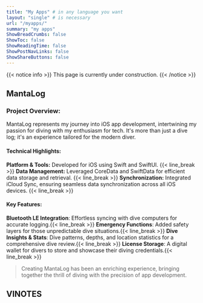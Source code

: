 ```yaml
---
title: "My Apps" # in any language you want
layout: "single" # is necessary
url: "/myapps/"
summary: "my apps"
ShowBreadCrumbs: false
ShowToc: false
ShowReadingTime: false
ShowPostNavLinks: false
ShowShareButtons: false
---
```


{{< notice info >}}
This page is currently under construction.
{{< /notice >}}

## MantaLog

### Project Overview:
MantaLog represents my journey into iOS app development, intertwining my passion for diving with my enthusiasm for tech. It's more than just a dive log; it's an experience tailored for the modern diver.

#### Technical Highlights:
**Platform & Tools:** Developed for iOS using Swift and SwiftUI. {{< line_break >}}
**Data Management:** Leveraged CoreData and SwiftData for efficient data storage and retrieval. {{< line_break >}}
**Synchronization:** Integrated iCloud Sync, ensuring seamless data synchronization across all iOS devices. {{< line_break >}}

#### Key Features:
**Bluetooth LE Integration**: Effortless syncing with dive computers for accurate logging.{{< line_break >}}
**Emergency Functions**: Added safety layers for those unpredictable dive situations.{{< line_break >}}
**Dive Insights & Stats**: Dive patterns, depths, and location statistics for a comprehensive dive review.{{< line_break >}}
**License Storage**: A digital wallet for divers to store and showcase their diving credentials.{{< line_break >}}

> Creating MantaLog has been an enriching experience, bringing together the thrill of diving with the precision of app development.

## VINOTES
